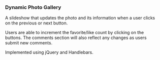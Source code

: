 ### Dynamic Photo Gallery
A slideshow that updates the photo and its information when a user clicks on the previous or next button.

Users are able to increment the favorite/like count by clicking on the buttons. The comments section will also reflect any changes as users submit new comments.

Implemented using jQuery and Handlebars.
